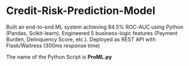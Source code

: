 # Credit-Risk-Prediction-Model
Built an end-to-end ML system achieving 84.5% ROC-AUC using Python (Pandas, Scikit-learn). Engineered 5 business-logic features (Payment Burden, Delinquency Score, etc.). Deployed as REST API with Flask/Waitress (300ms response time)

The name of the Python Script is **ProML.py**
